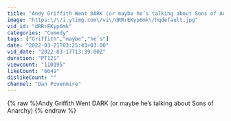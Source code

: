 ```yaml
---
title: "Andy Griffith Went DARK (or maybe he’s talking about Sons of Anarchy)"
image: "https:\/\/i.ytimg.com\/vi\/dRRrEKyp6mk\/hqdefault.jpg"
vid_id: "dRRrEKyp6mk"
categories: "Comedy"
tags: ["Griffith","maybe","he’s"]
date: "2022-03-21T03:25:43+03:00"
vid_date: "2022-03-17T13:39:00Z"
duration: "PT12S"
viewcount: "110195"
likeCount: "6649"
dislikeCount: ""
channel: "Dan Povenmire"
---
```

{% raw %}Andy Griffith Went DARK (or maybe he’s talking about Sons of Anarchy) {% endraw %}
